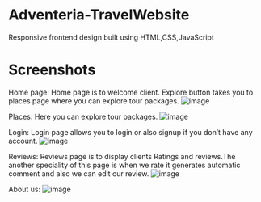 # Adventeria-TravelWebsite

Responsive frontend design built using HTML,CSS,JavaScript

# Screenshots
Home page:
Home page is to welcome client. Explore button takes you to places page where you can explore tour packages.
![image](https://github.com/SammithaS/Adventeria-TravelWebsite/assets/121117205/8e5866ed-6358-484c-ba6a-75ced59b7bb2)

Places:
Here you can explore tour packages.
![image](https://github.com/SammithaS/Adventeria-TravelWebsite/assets/121117205/a85d3e34-86f3-4163-8b37-7f5b545e5b3a)

Login:
Login page allows you to login or also signup if you don’t have any account.
![image](https://github.com/SammithaS/Adventeria-TravelWebsite/assets/121117205/e280017a-bd9a-435c-b661-648a260b37c2)

Reviews:
Reviews page is to display clients Ratings and reviews.The another speciality of this page is when we rate it generates automatic comment and also we can edit our review.
![image](https://github.com/SammithaS/Adventeria-TravelWebsite/assets/121117205/dfb2652b-d7ba-472b-99d4-f664cd5f0618)

About us:
![image](https://github.com/SammithaS/Adventeria-TravelWebsite/assets/121117205/37e0e571-616a-4c89-90a6-86b044e0bc32)


